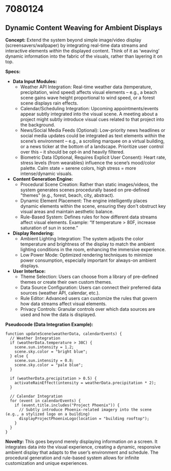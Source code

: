 # 7080124

## Dynamic Content Weaving for Ambient Displays

**Concept:** Extend the system beyond simple image/video display (screensavers/wallpaper) by integrating real-time data streams and interactive elements *within* the displayed content. Think of it as ‘weaving’ dynamic information into the fabric of the visuals, rather than layering it on top.

**Specs:**

*   **Data Input Modules:**
    *   Weather API Integration: Real-time weather data (temperature, precipitation, wind speed) affects visual elements – e.g., a beach scene gains wave height proportional to wind speed, or a forest scene displays rain effects.
    *   Calendar/Scheduling Integration: Upcoming appointments/events appear subtly integrated into the visual scene. A meeting about a project might subtly introduce visual cues related to that project into the background.
    *   News/Social Media Feeds (Optional): Low-priority news headlines or social media updates could be integrated as text elements *within* the scene’s environment – e.g., a scrolling marquee on a virtual building, or a news ticker at the bottom of a landscape. Prioritize user control over this – it should be opt-in and heavily filtered.
    *   Biometric Data (Optional, Requires Explicit User Consent): Heart rate, stress levels (from wearables) influence the scene’s mood/color palette. Calm state = serene colors, high stress = more intense/dynamic visuals.
*   **Content Generation Engine:**
    *   Procedural Scene Creation:  Rather than static images/videos, the system generates scenes procedurally based on pre-defined "themes" (e.g., forest, beach, city, abstract).
    *   Dynamic Element Placement: The engine intelligently places dynamic elements within the scene, ensuring they don't obstruct key visual areas and maintain aesthetic balance.
    *   Rule-Based System:  Defines rules for how different data streams affect visual elements. Example: “If temperature > 80F, increase saturation of sun in scene.”
*   **Display Rendering:**
    *   Ambient Lighting Integration: The system adjusts the color temperature and brightness of the display to match the ambient lighting conditions in the room, enhancing the immersive experience.
    *   Low Power Mode: Optimized rendering techniques to minimize power consumption, especially important for always-on ambient displays.
*   **User Interface:**
    *   Theme Selection: Users can choose from a library of pre-defined themes or create their own custom themes.
    *   Data Source Configuration: Users can connect their preferred data sources (weather API, calendar, etc.).
    *   Rule Editor: Advanced users can customize the rules that govern how data streams affect visual elements.
    *   Privacy Controls: Granular controls over which data sources are used and how the data is displayed.

**Pseudocode (Data Integration Example):**

```
function updateScene(weatherData, calendarEvents) {
  // Weather Integration
  if (weatherData.temperature > 30C) {
    scene.sun.intensity = 1.2;
    scene.sky.color = "bright blue";
  } else {
    scene.sun.intensity = 0.8;
    scene.sky.color = "pale blue";
  }

  if (weatherData.precipitation > 0.5) {
    activateRainEffect(intensity = weatherData.precipitation * 2);
  }

  // Calendar Integration
  for (event in calendarEvents) {
    if (event.title.includes("Project Phoenix")) {
      // Subtly introduce Phoenix-related imagery into the scene (e.g., a stylized logo on a building)
      displayProjectPhoenixLogo(location = "building rooftop");
    }
  }
}
```

**Novelty:** This goes beyond merely displaying information *on* a screen. It integrates data *into* the visual experience, creating a dynamic, responsive ambient display that adapts to the user’s environment and schedule. The procedural generation and rule-based system allows for infinite customization and unique experiences.